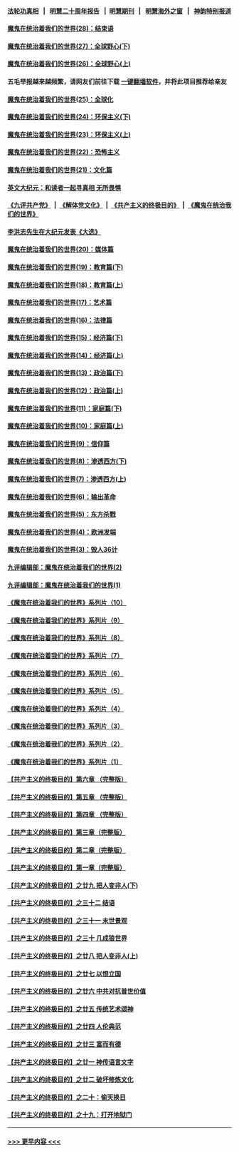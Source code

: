 #### [法轮功真相](https://github.com/gfw-breaker/truth/blob/master/README.md?t=0) &nbsp;&nbsp;|&nbsp;&nbsp; [明慧二十周年报告](https://github.com/gfw-breaker/mh-reports/blob/master/README.md?t=0) &nbsp;&nbsp;|&nbsp;&nbsp;[明慧期刊](https://github.com/gfw-breaker/mh-qikan) &nbsp;&nbsp;|&nbsp;&nbsp; [明慧海外之窗](https://github.com/gfw-breaker/mh-news/blob/master/README.md?t=0) &nbsp;&nbsp;|&nbsp;&nbsp; [神韵特别报道](https://github.com/gfw-breaker/mh-news/blob/master/shenyun.md?t=0)
#### [魔鬼在统治着我们的世界(28)：结束语](../pages/nsc422/n10936246.md?t=06130502) 
#### [魔鬼在统治着我们的世界(27)：全球野心(下)](../pages/nsc422/n10928319.md?t=06130502) 
#### [魔鬼在统治着我们的世界(26)：全球野心(上)](../pages/nsc422/n10900318.md?t=06130502) 
#### 五毛举报越来越频繁，请网友们前往下载 [一键翻墙软件](https://github.com/gfw-breaker/ssr-accounts)，并将此项目推荐给亲友
#### [魔鬼在统治着我们的世界(25)：全球化](../pages/nsc422/n10788205.md?t=06130502) 
#### [魔鬼在统治着我们的世界(24)：环保主义(下)](../pages/nsc422/n10695307.md?t=06130502) 
#### [魔鬼在统治着我们的世界(23)：环保主义(上)](../pages/nsc422/n10688613.md?t=06130502) 
#### [魔鬼在统治着我们的世界(22)：恐怖主义](../pages/nsc422/n10614727.md?t=06130502) 
#### [魔鬼在统治着我们的世界(21)：文化篇](../pages/nsc422/n10597706.md?t=06130502) 
#### [英文大纪元：和读者一起寻真相 无所畏惧](../pages/nsc422/n12542027.md?t=06130502) 
#### [《九评共产党》](https://github.com/begood0513/9ping.md/blob/master/README.md) &nbsp;|&nbsp; [《解体党文化》](../../../../jtdwh.md/blob/master/README.md)  &nbsp;|&nbsp; [《共产主义的终极目的》](../../../../gczydzjmd.md/blob/master/README.md) &nbsp;|&nbsp; [《魔鬼在统治我们的世界》](../../../../mgztzwmdsj.md/blob/master/README.md) 
#### [李洪志先生在大纪元发表《大选》](../pages/nsc422/n12534746.md?t=06130502) 
#### [魔鬼在统治着我们的世界(20)：媒体篇](../pages/nsc422/n10586579.md?t=06130502) 
#### [魔鬼在统治着我们的世界(19)：教育篇(下)](../pages/nsc422/n10564808.md?t=06130502) 
#### [魔鬼在统治着我们的世界(18)：教育篇(上)](../pages/nsc422/n10526970.md?t=06130502) 
#### [魔鬼在统治着我们的世界(17)：艺术篇](../pages/nsc422/n10499093.md?t=06130502) 
#### [魔鬼在统治着我们的世界(16)：法律篇](../pages/nsc422/n10485969.md?t=06130502) 
#### [魔鬼在统治着我们的世界(15)：经济篇(下)](../pages/nsc422/n10469975.md?t=06130502) 
#### [魔鬼在统治着我们的世界(14)：经济篇(上)](../pages/nsc422/n10457370.md?t=06130502) 
#### [魔鬼在统治着我们的世界(13)：政治篇(下)](../pages/nsc422/n10448270.md?t=06130502) 
#### [魔鬼在统治着我们的世界(12)：政治篇(上)](../pages/nsc422/n10444576.md?t=06130502) 
#### [魔鬼在统治着我们的世界(11)：家庭篇(下)](../pages/nsc422/n10440961.md?t=06130502) 
#### [魔鬼在统治着我们的世界(10)：家庭篇(上)](../pages/nsc422/n10435448.md?t=06130502) 
#### [魔鬼在统治着我们的世界(9)：信仰篇](../pages/nsc422/n10432159.md?t=06130502) 
#### [魔鬼在统治着我们的世界(8)：渗透西方(下)](../pages/nsc422/n10429603.md?t=06130502) 
#### [魔鬼在统治着我们的世界(7)：渗透西方(上)](../pages/nsc422/n10426013.md?t=06130502) 
#### [魔鬼在统治着我们的世界(6)：输出革命](../pages/nsc422/n10421536.md?t=06130502) 
#### [魔鬼在统治着我们的世界(5)：东方杀戮](../pages/nsc422/n10417707.md?t=06130502) 
#### [魔鬼在统治着我们的世界(4)：欧洲发端](../pages/nsc422/n10414890.md?t=06130502) 
#### [魔鬼在统治着我们的世界(3)：毁人36计](../pages/nsc422/n10411583.md?t=06130502) 
#### [九评编辑部：魔鬼在统治着我们的世界(2)](../pages/nsc422/n10410036.md?t=06130502) 
#### [九评编辑部：魔鬼在统治着我们的世界(1)](../pages/nsc422/n10406825.md?t=06130502) 
#### [《魔鬼在统治着我们的世界》系列片（10）](../pages/nsc422/n12292670.md?t=06130502) 
#### [《魔鬼在统治着我们的世界》系列片（9）](../pages/nsc422/n12290859.md?t=06130502) 
#### [《魔鬼在统治着我们的世界》系列片（8）](../pages/nsc422/n12287445.md?t=06130502) 
#### [《魔鬼在统治着我们的世界》系列片（7）](../pages/nsc422/n12283425.md?t=06130502) 
#### [《魔鬼在统治着我们的世界》系列片（6）](../pages/nsc422/n12282314.md?t=06130502) 
#### [《魔鬼在统治着我们的世界》系列片（5）](../pages/nsc422/n12281419.md?t=06130502) 
#### [《魔鬼在统治着我们的世界》系列片（4）](../pages/nsc422/n12274024.md?t=06130502) 
#### [《魔鬼在统治着我们的世界》系列片（3）](../pages/nsc422/n12271322.md?t=06130502) 
#### [《魔鬼在统治着我们的世界》系列片（2）](../pages/nsc422/n12269049.md?t=06130502) 
#### [《魔鬼在统治着我们的世界》系列片（1）](../pages/nsc422/n12267575.md?t=06130502) 
#### [【共产主义的终极目的】第六章 （完整版）](../pages/nsc422/n11428913.md?t=06130502) 
#### [【共产主义的终极目的】第五章 （完整版）](../pages/nsc422/n11428912.md?t=06130502) 
#### [【共产主义的终极目的】第四章 （完整版）](../pages/nsc422/n11428907.md?t=06130502) 
#### [【共产主义的终极目的】第三章（完整版）](../pages/nsc422/n11428848.md?t=06130502) 
#### [【共产主义的终极目的】第二章（完整版）](../pages/nsc422/n11428831.md?t=06130502) 
#### [【共产主义的终极目的】第一章（完整版）](../pages/nsc422/n11417651.md?t=06130502) 
#### [【共产主义的终极目的】之廿九 把人变非人(下)](../pages/nsc422/n11344140.md?t=06130502) 
#### [【共产主义的终极目的】之三十二 结语](../pages/nsc422/n11360535.md?t=06130502) 
#### [【共产主义的终极目的】之三十一 末世景观](../pages/nsc422/n11351129.md?t=06130502) 
#### [【共产主义的终极目的】之三十 几成狼世界](../pages/nsc422/n11348280.md?t=06130502) 
#### [【共产主义的终极目的】之廿八 把人变非人(上)](../pages/nsc422/n11340492.md?t=06130502) 
#### [【共产主义的终极目的】之廿七 以恨立国](../pages/nsc422/n11336944.md?t=06130502) 
#### [【共产主义的终极目的】之廿六 中共对抗普世价值](../pages/nsc422/n11324785.md?t=06130502) 
#### [【共产主义的终极目的】之廿五 传统艺术颂神](../pages/nsc422/n11296396.md?t=06130502) 
#### [【共产主义的终极目的】之廿四 人伦典范](../pages/nsc422/n11296397.md?t=06130502) 
#### [【共产主义的终极目的】之廿三 富而有德](../pages/nsc422/n11283598.md?t=06130502) 
#### [【共产主义的终极目的】之廿一 神传语言文字](../pages/nsc422/n11263265.md?t=06130502) 
#### [【共产主义的终极目的】之廿二 破坏修炼文化](../pages/nsc422/n11245728.md?t=06130502) 
#### [【共产主义的终极目的】之二十：偷天换日](../pages/nsc422/n11238846.md?t=06130502) 
#### [【共产主义的终极目的】之十九：打开地狱门](../pages/nsc422/n11206376.md?t=06130502) 

----
#### [ >>> 更早内容 <<< ](../indexes/nsc422-earlier.md)
